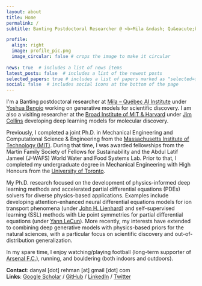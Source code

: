 ```yaml
---
layout: about
title: Home
permalink: /
subtitle: Banting Postdoctoral Researcher @ <b>Mila &ndash; Qu&eacute;bec AI Institute</b> / Visiting Scientist @ <b>Broad Institute of MIT & Harvard</b> / Ph.D. @ <b>MIT</b>

profile:
  align: right
  image: profile_pic.png
  image_circular: false # crops the image to make it circular
  
news: true  # includes a list of news items
latest_posts: false  # includes a list of the newest posts
selected_papers: true # includes a list of papers marked as "selected={true}"
social: false  # includes social icons at the bottom of the page
---
```


I'm a Banting postdoctoral researcher at [Mila &ndash; Qu&eacute;bec AI Institute](https://mila.quebec/en/) under [Yoshua Bengio](https://en.wikipedia.org/wiki/Yoshua_Bengio) working on generative models for scientific discovery. I am also a visiting researcher at the [Broad Institute of MIT & Harvard](https://www.broadinstitute.org/) under [Jim Collins](https://en.wikipedia.org/wiki/James_J._Collins) developing deep learning models for molecular discovery. 

Previously, I completed a joint Ph.D. in Mechanical Engineering and Computational Science & Engineering from the [Massachusetts Institute of Technology (MIT)](https://www.mit.edu/). During that time, I was awarded fellowships from the Martin Family Society of Fellows for Sustainability and the Abdul Latif Jameel (J-WAFS) World Water and Food Systems Lab. Prior to that, I completed my undergraduate degree in Mechanical Engineering with High Honours from the [University of Toronto](https://www.utoronto.ca/). 

My Ph.D. research focused on the development of physics-informed deep learning methods and accelerated partial differential equations (PDEs) solvers for diverse physics-based applications. Examples include developing attention-enhanced neural differential equations models for ion transport phenomena (under [John H. Lienhard](https://en.wikipedia.org/wiki/John_H._Lienhard_V)) and self-supervised learning (SSL) methods with Lie point symmetries for partial differential equations (under [Yann LeCun](https://en.wikipedia.org/wiki/Yann_LeCun)). More recently, my interests have extended to combining deep generative models with physics-based priors for the natural sciences, with a particular focus on scientific discovery and out-of-distribution generalization.

In my spare time, I enjoy watching/playing football (long-term supporter of [Arsenal F.C.](https://www.arsenal.com/)), running, and bouldering (both indoors and outdoors).

**Contact**: danyal [dot] rehman [at] gmail [dot] com  
**Links**: [Google Scholar](https://scholar.google.com/citations?user=XdyK1qoAAAAJ&hl=en) / [GitHub](https://github.com/danyalrehman) / [LinkedIn](https://www.linkedin.com/in/danyalrehman/) / [Twitter](https://twitter.com/danyalrehman17)
